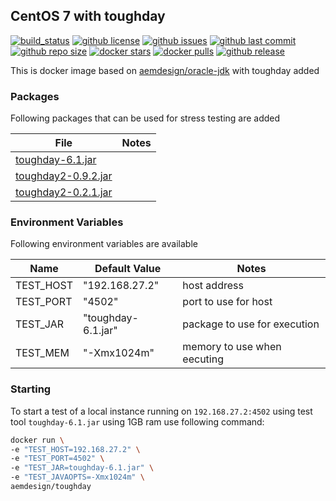 ## CentOS 7 with toughday

[![build_status](https://github.com/aem-design/docker-toughday/workflows/ci/badge.svg)](https://github.com/aem-design/docker-toughday/actions?workflow=ci)
[![github license](https://img.shields.io/github/license/aem-design/docker-toughday)](https://github.com/aem-design/docker-toughday) 
[![github issues](https://img.shields.io/github/issues/aem-design/docker-toughday)](https://github.com/aem-design/docker-toughday) 
[![github last commit](https://img.shields.io/github/last-commit/aem-design/docker-toughday)](https://github.com/aem-design/docker-toughday) 
[![github repo size](https://img.shields.io/github/repo-size/aem-design/docker-toughday)](https://github.com/aem-design/docker-toughday) 
[![docker stars](https://img.shields.io/docker/stars/aemdesign/toughday)](https://hub.docker.com/r/aemdesign/toughday) 
[![docker pulls](https://img.shields.io/docker/pulls/aemdesign/toughday)](https://hub.docker.com/r/aemdesign/toughday) 
[![github release](https://img.shields.io/github/release/aem-design/docker-toughday)](https://github.com/aem-design/docker-toughday)

This is docker image based on [aemdesign/oracle-jdk](https://hub.docker.com/r/aemdesign/oracle-jdk/) with toughday added

### Packages

Following packages that can be used for stress testing are added 

| File | Notes  |
| ---  | ---    |
| [toughday-6.1.jar](https://helpx.adobe.com/experience-manager/6-2/sites/developing/using/tough-day/_jcr_content/main-pars/download-section/download-1/file.res/toughday-6.1.jar) |  |
| [toughday2-0.9.2.jar](https://repo.adobe.com/nexus/content/repositories/releases/com/adobe/qe/toughday2/0.9.2/toughday2-0.9.2.jar) |  |
| [toughday2-0.2.1.jar](https://repo.adobe.com/nexus/content/repositories/releases/com/adobe/qe/toughday2/0.2.1/toughday2-0.2.1.jar) |  |

### Environment Variables

Following environment variables are available

| Name              | Default Value                 | Notes |
| ---               | ---                           | ---   |
| TEST_HOST         | "192.168.27.2"                | host address |
| TEST_PORT         | "4502"                        | port to use for host |
| TEST_JAR          | "toughday-6.1.jar"            | package to use for execution |
| TEST_MEM          | "-Xmx1024m"                   | memory to use when eecuting |

### Starting

To start a test of a local instance running on `192.168.27.2:4502` using test tool `toughday-6.1.jar` using 1GB ram use following command:

```bash
docker run \
-e "TEST_HOST=192.168.27.2" \
-e "TEST_PORT=4502" \
-e "TEST_JAR=toughday-6.1.jar" \
-e "TEST_JAVAOPTS=-Xmx1024m" \
aemdesign/toughday
``` 
